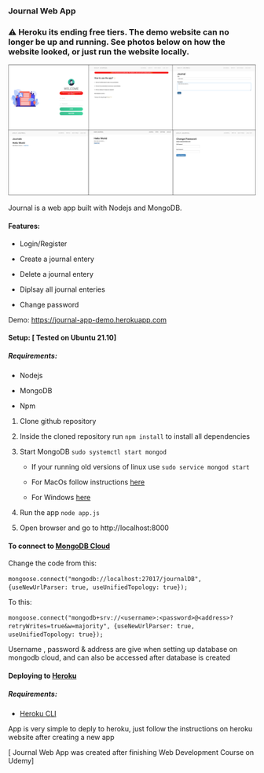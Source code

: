 ### Journal Web App

### ⚠️ Heroku its ending free tiers. The demo website can no longer be up and running. See photos below on how the website looked, or just run the website locally.

![screnshot](demo.png)

Journal is a web app built with Nodejs and MongoDB.

#### Features:

- Login/Register

- Create a journal entery

- Delete a journal entery

- Diplsay all journal enteries

- Change password

Demo: https://journal-app-demo.herokuapp.com



#### Setup: [ Tested on Ubuntu 21.10]

##### Requirements:

- Nodejs

- MongoDB

- Npm



1.  Clone github repository

2. Inside the cloned repository run ``npm install``  to install all dependencies

3. Start MongoDB `sudo systemctl start mongod`
   
   - If your running old versions of linux use `sudo service mongod start`
   
   - For MacOs follow instructions [here](https://docs.mongodb.com/manual/tutorial/install-mongodb-on-os-x/#std-label-run-with-homebrew)
   
   - For Windows [here](https://docs.mongodb.com/manual/tutorial/install-mongodb-on-windows/#run-mongodb-community-edition-as-a-windows-service)

4. Run the app `node app.js`

5. Open browser and go to http://localhost:8000



#### To connect to [MongoDB Cloud ](https://cloud.mongodb.com)

Change the code from this:

`mongoose.connect("mongodb://localhost:27017/journalDB", {useNewUrlParser: true, useUnifiedTopology: true});`

To this:

`mongoose.connect("mongodb+srv://<username>:<password>@<address>?retryWrites=true&w=majority", {useNewUrlParser: true, useUnifiedTopology: true});`

Username , password & address are give when setting up database on mongodb cloud, and can also be accessed after database is created

#### Deploying to [Heroku](https://www.heroku.com/)

##### Requirements:

- [Heroku CLI](https://devcenter.heroku.com/articles/heroku-cli)

App is very simple to deply to heroku, just follow the instructions on heroku website after creating a new app



[ Journal Web App was created after finishing Web Development Course on Udemy]


